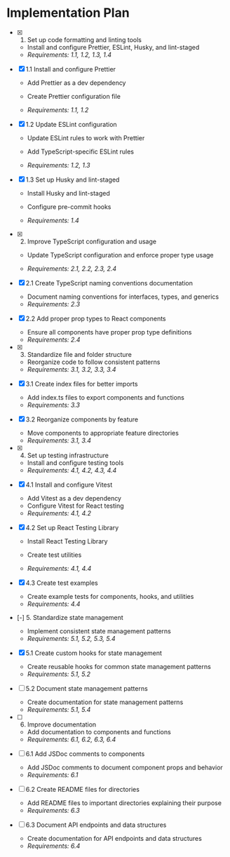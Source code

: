 # Implementation Plan

- [x] 1. Set up code formatting and linting tools




  - Install and configure Prettier, ESLint, Husky, and lint-staged
  - _Requirements: 1.1, 1.2, 1.3, 1.4_



- [x] 1.1 Install and configure Prettier







  - Add Prettier as a dev dependency


  - Create Prettier configuration file


  - _Requirements: 1.1, 1.2_





- [x] 1.2 Update ESLint configuration


  - Update ESLint rules to work with Prettier





  - Add TypeScript-specific ESLint rules


  - _Requirements: 1.2, 1.3_

- [x] 1.3 Set up Husky and lint-staged





  - Install Husky and lint-staged


  - Configure pre-commit hooks


  - _Requirements: 1.4_







- [x] 2. Improve TypeScript configuration and usage

  - Update TypeScript configuration and enforce proper type usage


  - _Requirements: 2.1, 2.2, 2.3, 2.4_






- [x] 2.1 Create TypeScript naming conventions documentation


  - Document naming conventions for interfaces, types, and generics
  - _Requirements: 2.3_



- [x] 2.2 Add proper prop types to React components



  - Ensure all components have proper prop type definitions
  - _Requirements: 2.4_

- [x] 3. Standardize file and folder structure




  - Reorganize code to follow consistent patterns
  - _Requirements: 3.1, 3.2, 3.3, 3.4_

- [x] 3.1 Create index files for better imports




  - Add index.ts files to export components and functions
  - _Requirements: 3.3_

- [x] 3.2 Reorganize components by feature



  - Move components to appropriate feature directories
  - _Requirements: 3.1, 3.4_

- [x] 4. Set up testing infrastructure


  - Install and configure testing tools
  - _Requirements: 4.1, 4.2, 4.3, 4.4_

- [x] 4.1 Install and configure Vitest




  - Add Vitest as a dev dependency
  - Configure Vitest for React testing
  - _Requirements: 4.1, 4.2_



- [x] 4.2 Set up React Testing Library


  - Install React Testing Library
  - Create test utilities


  - _Requirements: 4.1, 4.4_

- [x] 4.3 Create test examples


  - Create example tests for components, hooks, and utilities
  - _Requirements: 4.4_

- [-] 5. Standardize state management



  - Implement consistent state management patterns
  - _Requirements: 5.1, 5.2, 5.3, 5.4_

- [x] 5.1 Create custom hooks for state management



  - Create reusable hooks for common state management patterns
  - _Requirements: 5.1, 5.2_

- [ ] 5.2 Document state management patterns





  - Create documentation for state management patterns
  - _Requirements: 5.1, 5.4_

- [ ] 6. Improve documentation
  - Add documentation to components and functions
  - _Requirements: 6.1, 6.2, 6.3, 6.4_

- [ ] 6.1 Add JSDoc comments to components

  - Add JSDoc comments to document component props and behavior
  - _Requirements: 6.1_

- [ ] 6.2 Create README files for directories
  - Add README files to important directories explaining their purpose
  - _Requirements: 6.3_

- [ ] 6.3 Document API endpoints and data structures
  - Create documentation for API endpoints and data structures
  - _Requirements: 6.4_